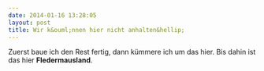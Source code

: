 ```yaml
---
date: 2014-01-16 13:28:05
layout: post
title: Wir k&ouml;nnen hier nicht anhalten&hellip;
---
```

Zuerst baue ich den Rest fertig, dann kümmere ich um das hier. Bis dahin ist das hier __Fledermausland__.